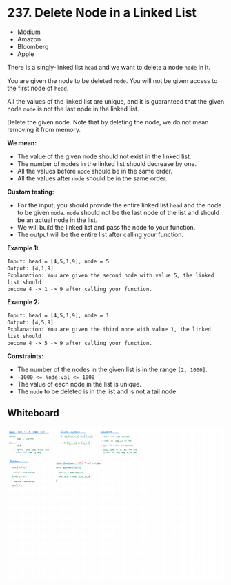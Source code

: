 # 237. Delete Node in a Linked List
- Medium
- Amazon
- Bloomberg
- Apple

There is a singly-linked list `head` and we want to delete a node `node` in it.

You are given the node to be deleted `node`. You will not be given access to the
first node of `head`.

All the values of the linked list are unique, and it is guaranteed that the
given node `node` is not the last node in the linked list.

Delete the given node. Note that by deleting the node, we do not mean removing
it from memory.

**We mean:**
- The value of the given node should not exist in the linked list.
- The number of nodes in the linked list should decrease by one.
- All the values before `node` should be in the same order.
- All the values after `node` should be in the same order.

**Custom testing:**
- For the input, you should provide the entire linked list `head` and the node
to be given `node`. `node` should not be the last node of the list and should be
an actual node in the list.
- We will build the linked list and pass the node to your function.
- The output will be the entire list after calling your function.

**Example 1:**
```
Input: head = [4,5,1,9], node = 5
Output: [4,1,9]
Explanation: You are given the second node with value 5, the linked list should
become 4 -> 1 -> 9 after calling your function.
```

**Example 2:**
```
Input: head = [4,5,1,9], node = 1
Output: [4,5,9]
Explanation: You are given the third node with value 1, the linked list should
become 4 -> 5 -> 9 after calling your function.
```

**Constraints:**
- The number of the nodes in the given list is in the range `[2, 1000]`.
- `-1000 <= Node.val <= 1000`
- The value of each node in the list is unique.
- The `node` to be deleted is in the list and is not a tail node.

## Whiteboard
![Whiteboard Image 01][whiteboard-image-01]

<!-- Refs -->
[whiteboard-image-01]: whiteboard-01.jpg
